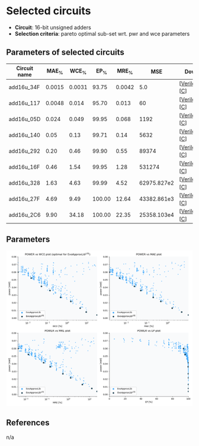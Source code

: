 
Selected circuits
===================
 - **Circuit**: 16-bit unsigned adders
 - **Selection criteria**: pareto optimal sub-set wrt. pwr and wce parameters

Parameters of selected circuits
----------------------------

| Circuit name | MAE<sub>%</sub> | WCE<sub>%</sub> | EP<sub>%</sub> | MRE<sub>%</sub> | MSE | Download |
| --- |  --- | --- | --- | --- | --- | --- | 
| add16u_34F | 0.0015 | 0.0031 | 93.75 | 0.0042 | 5.0 |  [[Verilog<sub>generic</sub>](add16u_34F.v)]  [[C](add16u_34F.c)] |
| add16u_117 | 0.0048 | 0.014 | 95.70 | 0.013 | 60 |  [[Verilog<sub>generic</sub>](add16u_117.v)]  [[C](add16u_117.c)] |
| add16u_05D | 0.024 | 0.049 | 99.95 | 0.068 | 1192 |  [[Verilog<sub>generic</sub>](add16u_05D.v)]  [[C](add16u_05D.c)] |
| add16u_140 | 0.05 | 0.13 | 99.71 | 0.14 | 5632 |  [[Verilog<sub>generic</sub>](add16u_140.v)]  [[C](add16u_140.c)] |
| add16u_292 | 0.20 | 0.46 | 99.90 | 0.55 | 89374 |  [[Verilog<sub>generic</sub>](add16u_292.v)]  [[C](add16u_292.c)] |
| add16u_16F | 0.46 | 1.54 | 99.95 | 1.28 | 531274 |  [[Verilog<sub>generic</sub>](add16u_16F.v)]  [[C](add16u_16F.c)] |
| add16u_328 | 1.63 | 4.63 | 99.99 | 4.52 | 62975.827e2 |  [[Verilog<sub>generic</sub>](add16u_328.v)]  [[C](add16u_328.c)] |
| add16u_27F | 4.69 | 9.49 | 100.00 | 12.64 | 43382.861e3 |  [[Verilog<sub>generic</sub>](add16u_27F.v)]  [[C](add16u_27F.c)] |
| add16u_2C6 | 9.90 | 34.18 | 100.00 | 22.35 | 25358.103e4 |  [[Verilog<sub>generic</sub>](add16u_2C6.v)]  [[C](add16u_2C6.c)] |
    
Parameters
--------------
![Parameters figure](fig.png)

References
--------------
n/a

             